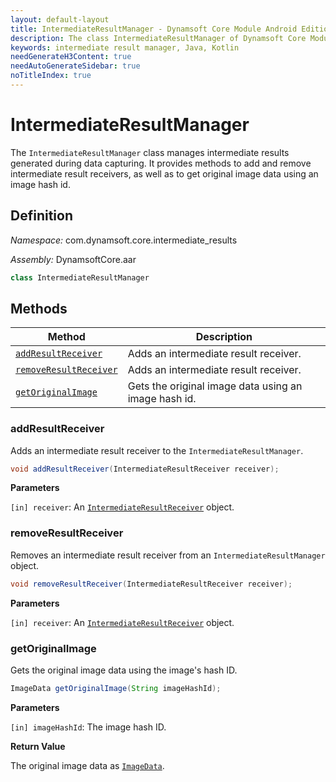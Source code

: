 ```yaml
---
layout: default-layout
title: IntermediateResultManager - Dynamsoft Core Module Android Edition API Reference
description: The class IntermediateResultManager of Dynamsoft Core Module manages intermediate results generated during data capturing. It provides methods to add and remove intermediate result receivers, as well as to get original image data using an image hash id.
keywords: intermediate result manager, Java, Kotlin
needGenerateH3Content: true
needAutoGenerateSidebar: true
noTitleIndex: true
---
```


# IntermediateResultManager

The `IntermediateResultManager` class manages intermediate results generated during data capturing. It provides methods to add and remove intermediate result receivers, as well as to get original image data using an image hash id.

## Definition

*Namespace:* com.dynamsoft.core.intermediate_results

*Assembly:* DynamsoftCore.aar

```java
class IntermediateResultManager
```

## Methods

| Method | Description |
| ------ | ----------- |
| [`addResultReceiver`](#addresultreceiver) | Adds an intermediate result receiver. |
| [`removeResultReceiver`](#removeresultreceiver) | Adds an intermediate result receiver. |
| [`getOriginalImage`](#getoriginalimage) | Gets the original image data using an image hash id. |

### addResultReceiver

Adds an intermediate result receiver to the `IntermediateResultManager`.

```java
void addResultReceiver(IntermediateResultReceiver receiver);
```

**Parameters**

`[in] receiver`: An [`IntermediateResultReceiver`](intermediate-result-receiver.md) object.  

### removeResultReceiver

Removes an intermediate result receiver from an `IntermediateResultManager` object.

```java
void removeResultReceiver(IntermediateResultReceiver receiver);
```

**Parameters**

`[in] receiver`: An [`IntermediateResultReceiver`](intermediate-result-receiver.md) object.

### getOriginalImage

Gets the original image data using the image's hash ID.

```java
ImageData getOriginalImage(String imageHashId);
```

**Parameters**

`[in] imageHashId`: The image hash ID.

**Return Value**

The original image data as [`ImageData`](../basic-structures/image-data.md).
